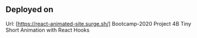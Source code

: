 ## Deployed on

Url: [https://react-animated-site.surge.sh/]
Bootcamp-2020 Project 4B Tiny Short Animation with React Hooks
